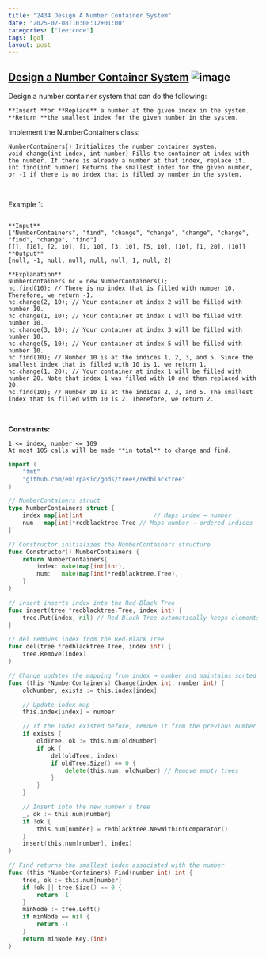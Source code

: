 ```yaml
---
title: "2434 Design A Number Container System"
date: "2025-02-08T10:08:12+01:00"
categories: ["leetcode"]
tags: [go]
layout: post
---
```


## [Design a Number Container System](https://leetcode.com/problems/design-a-number-container-system) ![image](https://img.shields.io/badge/Difficulty-Medium-orange)

Design a number container system that can do the following:

	**Insert **or **Replace** a number at the given index in the system.
	**Return **the smallest index for the given number in the system.

Implement the NumberContainers class:

	NumberContainers() Initializes the number container system.
	void change(int index, int number) Fills the container at index with the number. If there is already a number at that index, replace it.
	int find(int number) Returns the smallest index for the given number, or -1 if there is no index that is filled by number in the system.

 

Example 1:

```

**Input**
["NumberContainers", "find", "change", "change", "change", "change", "find", "change", "find"]
[[], [10], [2, 10], [1, 10], [3, 10], [5, 10], [10], [1, 20], [10]]
**Output**
[null, -1, null, null, null, null, 1, null, 2]

**Explanation**
NumberContainers nc = new NumberContainers();
nc.find(10); // There is no index that is filled with number 10. Therefore, we return -1.
nc.change(2, 10); // Your container at index 2 will be filled with number 10.
nc.change(1, 10); // Your container at index 1 will be filled with number 10.
nc.change(3, 10); // Your container at index 3 will be filled with number 10.
nc.change(5, 10); // Your container at index 5 will be filled with number 10.
nc.find(10); // Number 10 is at the indices 1, 2, 3, and 5. Since the smallest index that is filled with 10 is 1, we return 1.
nc.change(1, 20); // Your container at index 1 will be filled with number 20. Note that index 1 was filled with 10 and then replaced with 20. 
nc.find(10); // Number 10 is at the indices 2, 3, and 5. The smallest index that is filled with 10 is 2. Therefore, we return 2.

```

 

**Constraints:**

	1 <= index, number <= 109
	At most 105 calls will be made **in total** to change and find.

```go
import (
	"fmt"
	"github.com/emirpasic/gods/trees/redblacktree"
)

// NumberContainers struct
type NumberContainers struct {
	index map[int]int                    // Maps index → number
	num   map[int]*redblacktree.Tree // Maps number → ordered indices
}

// Constructor initializes the NumberContainers structure
func Constructor() NumberContainers {
	return NumberContainers{
		index: make(map[int]int),
		num:   make(map[int]*redblacktree.Tree),
	}
}

// insert inserts index into the Red-Black Tree
func insert(tree *redblacktree.Tree, index int) {
	tree.Put(index, nil) // Red-Black Tree automatically keeps elements sorted
}

// del removes index from the Red-Black Tree
func del(tree *redblacktree.Tree, index int) {
	tree.Remove(index)
}

// Change updates the mapping from index → number and maintains sorted indices
func (this *NumberContainers) Change(index int, number int) {
	oldNumber, exists := this.index[index]

	// Update index map
	this.index[index] = number

	// If the index existed before, remove it from the previous number's tree
	if exists {
		oldTree, ok := this.num[oldNumber]
		if ok {
			del(oldTree, index)
			if oldTree.Size() == 0 {
				delete(this.num, oldNumber) // Remove empty trees
			}
		}
	}

	// Insert into the new number's tree
	_, ok := this.num[number]
	if !ok {
		this.num[number] = redblacktree.NewWithIntComparator()
	}
	insert(this.num[number], index)
}

// Find returns the smallest index associated with the number
func (this *NumberContainers) Find(number int) int {
	tree, ok := this.num[number]
	if !ok || tree.Size() == 0 {
		return -1
	}
	minNode := tree.Left()
	if minNode == nil {
		return -1
	}
	return minNode.Key.(int)
}
```